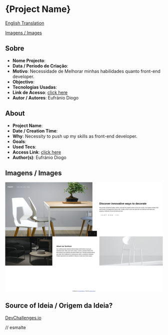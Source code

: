 # {Project Name}


[English Translation](#english)

[Imagens / Images](#images)

## Sobre

- **Nome Projecto**: 
- **Data / Período de Criação**: 
- **Motivo**: Necessidade de Melhorar minhas habilidades quanto front-end developer.
- **Objectivo**: 
- **Tecnologias Usadas**: 
- **Link de Acesso**: [click here]()
- **Autor / Autores**: Eufránio Diogo



<h2 id="english">About</h2>

- **Project Name**: 
- **Date / Creation Time**: 
- **Why**: Necessity to push up my skills as front-end developer.
- **Goals**: 
- **Used Tecs**: 
- **Access Link**: [click here]()
- **Author(s)**: Eufránio Diogo

<h2 id="images">Imagens / Images</h2>

![cheease cake result page image](IMAGES/Frontend%20Mentor%20Room.png)

## Source of Ideia / Origem da Ideia?
[DevChallenges.io](https://devchallenges.io)

// esmalte
